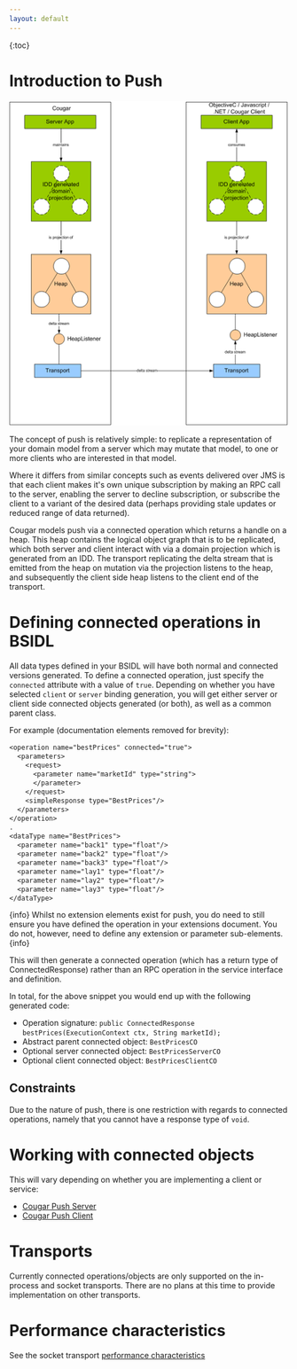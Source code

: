 ```yaml
---
layout: default
---
```

{:toc}

# Introduction to Push

![CougarCO](CougarCO.png)

The concept of push is relatively simple: to replicate a representation of your domain model from a server which may
mutate that model, to one or more clients who are interested in that model.

Where it differs from similar concepts such as events delivered over JMS is that each client makes it's own unique
subscription by making an RPC call to the server, enabling the server to decline subscription, or subscribe the client
to a variant of the desired data (perhaps providing stale updates or reduced range of data returned).

Cougar models push via a connected operation which returns a handle on a heap. This heap contains the logical object
graph that is to be replicated, which both server and client interact with via a domain projection which is generated
from an IDD. The transport replicating the delta stream that is emitted from the heap on mutation via the projection
listens to the heap, and subsequently the client side heap listens to the client end of the transport.

# Defining connected operations in BSIDL

All data types defined in your BSIDL will have both normal and connected versions generated. To define a connected
operation, just specify the ```connected``` attribute with a value of ```true```. Depending on whether you have selected
```client``` or ```server``` binding generation, you will get either server or client side connected objects generated
(or both), as well as a common parent class.

For example (documentation elements removed for brevity):

```
<operation name="bestPrices" connected="true">
  <parameters>
    <request>
      <parameter name="marketId" type="string">
      </parameter>
    </request>
    <simpleResponse type="BestPrices"/>
  </parameters>
</operation>
.
<dataType name="BestPrices">
  <parameter name="back1" type="float"/>
  <parameter name="back2" type="float"/>
  <parameter name="back3" type="float"/>
  <parameter name="lay1" type="float"/>
  <parameter name="lay2" type="float"/>
  <parameter name="lay3" type="float"/>
</dataType>
```

{info}
Whilst no extension elements exist for push, you do need to still ensure you have defined the operation in your extensions
document. You do not, however, need to define any extension or parameter sub-elements.
{info}

This will then generate a connected operation (which has a return type of ConnectedResponse) rather than an RPC operation
in the service interface and definition.

In total, for the above snippet you would end up with the following generated code:

* Operation signature: ```public ConnectedResponse bestPrices(ExecutionContext ctx, String marketId);```
* Abstract parent connected object: ```BestPricesCO```
* Optional server connected object: ```BestPricesServerCO```
* Optional client connected object: ```BestPricesClientCO```

## Constraints

Due to the nature of push, there is one restriction with regards to connected operations, namely that you cannot have a
response type of ```void```.

# Working with connected objects

This will vary depending on whether you are implementing a client or service:

* [Cougar Push Server](Cougar_Push_Server.html)
* [Cougar Push Client](Cougar_Push_Client.html)

# Transports

Currently connected operations/objects are only supported on the in-process and socket transports. There are no plans at
this time to provide implementation on other transports.

# Performance characteristics

See the socket transport [performance characteristics](Cougar_Socket_Performance_Characteristics.html)
